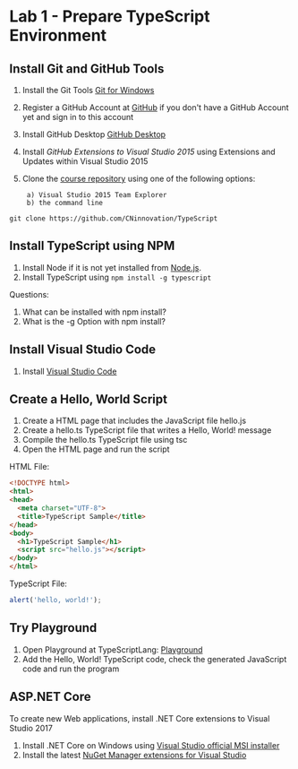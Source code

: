 # Lab 1 - Prepare TypeScript Environment

## Install Git and GitHub Tools

1. Install the Git Tools [Git for Windows](https://git-for-windows.github.io/ "Git for Windows")
2. Register a GitHub Account at [GitHub](https://www.github.com "GitHub") if you don't have a GitHub Account yet and sign in to this account
3. Install GitHub Desktop [GitHub Desktop](https://github-windows.s3.amazonaws.com/GitHubSetup.exe "GitHub Desktop")
4. Install *GitHub Extensions to Visual Studio 2015* using Extensions and Updates within Visual Studio 2015
5. Clone the [course repository](https://github.com/CNinnovation/TypeScript "TypeScript Workshop") using one of the following options:

        a) Visual Studio 2015 Team Explorer
        b) the command line
        
```
git clone https://github.com/CNinnovation/TypeScript
```

## Install TypeScript using NPM

1. Install Node if it is not yet installed from [Node.js](https://nodejs.org "Node.js").
2. Install TypeScript using `npm install -g typescript`

Questions:

1. What can be installed with npm install?
2. What is the -g Option with npm install?


## Install Visual Studio Code

1. Install [Visual Studio Code](https://code.visualstudio.com/ "Visual Studio Code")


## Create a Hello, World Script

1. Create a HTML page that includes the JavaScript file hello.js
2. Create a hello.ts TypeScript file that writes a Hello, World! message
3. Compile the hello.ts TypeScript file using tsc
4. Open the HTML page and run the script

HTML File:

```html
<!DOCTYPE html>
<html>
<head>
  <meta charset="UTF-8">
  <title>TypeScript Sample</title>
</head>
<body>
  <h1>TypeScript Sample</h1>
  <script src="hello.js"></script>
</body>
</html>
```

TypeScript File:

```typescript
alert('hello, world!');
```

## Try Playground

1. Open Playground at TypeScriptLang: [Playground](http://typescriptlang.org/play/index.html "Playground")
2. Add the Hello, World! TypeScript code, check the generated JavaScript code and run the program

## ASP.NET Core

To create new Web applications, install .NET Core extensions to Visual Studio 2017

1. Install .NET Core on Windows using [Visual Studio official MSI installer](https://www.microsoft.com/net/core#windows ".NET Core")
2. Install the latest [NuGet Manager extensions for Visual Studio](https://www.microsoft.com/net/core#windows "NuGet")
